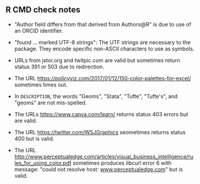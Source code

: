 ## R CMD check notes

-   "Author field differs from that derived from Authors@R" is due to use of
    an ORCID identifier.

-   "found ... marked UTF-8 strings": The UTF strings are necessary to the package.
    They encode specific non-ASCII characters to use as symbols.

-   URLs from jstor.org and twitpic.com are valid but sometimes return status 
    391 or 503 due to redirection.
    
-   The URL https://policyviz.com/2017/01/12/150-color-palettes-for-excel/
    sometimes times out.

-   In `DESCRIPTION`, the words "Geoms", "Stata", "Tufte", "Tufte's", 
    and "geoms" are not mis-spelled.
    
-   The URLs https://www.canva.com/learn/ returns status 403 errors but are valid.

-   The URL https://twitter.com/WSJGraphics seometimes returns status 400 but is valid.

-   The URL http://www.perceptualedge.com/articles/visual_business_intelligence/rules_for_using_color.pdf sometimes produces libcurl error 6 with message: "could not resolve host: www.perceptualedge.com" but is valid.
